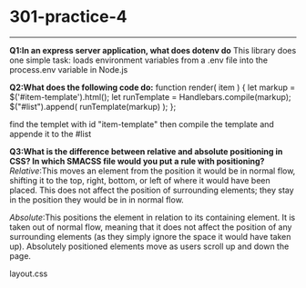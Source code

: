 # 301-practice-4
----
**Q1:In an express server application, what does dotenv do**
This library does one simple task: loads environment variables from a .env file into the process.env variable in Node.js


**Q2:What does the following code do:**
function render( item ) {
  let markup = $('#item-template').html();
  let runTemplate = Handlebars.compile(markup);
  $("#list").append( runTemplate(markup) );
};

find the templet with id "item-template" then compile the template and appende it to the #list 





**Q3:What is the difference between relative and absolute positioning in CSS? In which SMACSS file would you put a rule with positioning?**
*Relative*:This moves an element from the position it would be in normal flow, shifting it to the top, right, bottom, or left of where it would have been placed. This does not affect the position of surrounding elements; they stay in the position they would be in in normal flow.


*Absolute*:This positions the element in relation to its containing element. It is taken out of normal flow, meaning that it does not affect the position of any surrounding elements (as they simply ignore the space it would have taken up). Absolutely positioned elements move as users scroll up and down the page.
 

 layout.css

